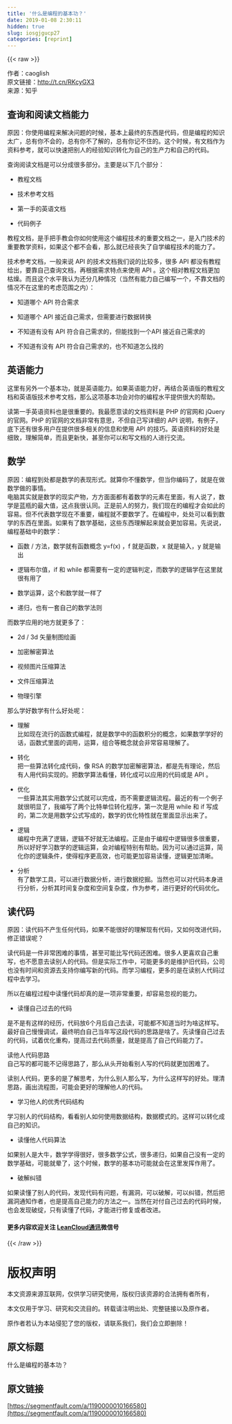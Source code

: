 ```yaml
---
title: '什么是编程的基本功？' 
date: 2019-01-08 2:30:11
hidden: true
slug: iosgjgucp27
categories: [reprint]
---
```


{{< raw >}}

                    
<p>作者：caoglish<br>原文链接：<a href="http://t.cn/RKcyGX3" rel="nofollow noreferrer" target="_blank">http://t.cn/RKcyGX3</a><br>来源：知乎</p>
<h2 id="articleHeader0">查询和阅读文档能力</h2>
<p>原因：你使用编程来解决问题的时候，基本上最终的东西是代码，但是编程的知识太广，总有你不会的，总有你不了解的，总有你记不住的。这个时候，有文档作为资料参考，就可以快速把别人的经验知识转化为自己的生产力和自己的代码。</p>
<p>查询阅读文档是可以分成很多部分。主要是以下几个部分：</p>
<ul>
<li><p>教程文档</p></li>
<li><p>技术参考文档</p></li>
<li><p>第一手的英语文档</p></li>
<li><p>代码例子</p></li>
</ul>
<p>教程文档，是手把手教会你如何使用这个编程技术的重要文档之一，是入门技术的重要教学资料，如果这个都不会看，那么就已经丧失了自学编程技术的能力了。</p>
<p>技术参考文档，一般来说 API 的技术文档我们说的比较多，很多 API 都没有教程给出，要靠自己查询文档，再根据需求特点来使用 API 。这个相对教程文档更加枯燥。而且这个水平我认为还分几种情况（当然有能力自己编写一个，不靠文档的情况不在这里的考虑范围之内）：</p>
<ul>
<li><p>知道哪个 API 符合需求</p></li>
<li><p>知道哪个 API 接近自己需求，但需要进行数据转换</p></li>
<li><p>不知道有没有 API 符合自己需求的，但能找到一个API 接近自己需求的</p></li>
<li><p>不知道有没有 API 符合自己需求的，也不知道怎么找的</p></li>
</ul>
<h2 id="articleHeader1">英语能力</h2>
<p>这里有另外一个基本功，就是英语能力。如果英语能力好，再结合英语版的教程文档和英语版技术参考文档，那么这项基本功会对你的编程水平提供很大的帮助。</p>
<p>读第一手英语资料也是很重要的。我最愿意读的文档资料是 PHP 的官网和 jQuery 的官网。PHP 的官网的文档非常有意思，不但自己写详细的 API 说明，有例子，底下还有很多用户在提供很多相关的信息和使用 API 的技巧。英语资料的好处是细致，理解简单，而且更新快，甚至你可以和写文档的人进行交流。</p>
<h2 id="articleHeader2">数学</h2>
<p>原因：编程到处都是数学的表现形式。就算你不懂数学，但当你编码了，就是在做数学做的事情。<br>电脑其实就是数学的现实产物，方方面面都有着数学的元素在里面，有人说了，数学是蓝瓶的最大值，这点我很认同。正是前人的努力，我们现在的编程才会如此的容易。但不代表数学现在不重要，编程就不要数学了。在编程中，处处可以看到数学的东西在里面。如果有了数学基础，这些东西理解起来就会更加容易。先说说，编程基础中的数学：</p>
<ul>
<li><p>函数 / 方法，数学就有函数概念 y=f(x) ，f 就是函数，x 就是输入，y 就是输出</p></li>
<li><p>逻辑布尔值，if 和 while 都需要有一定的逻辑判定，而数学的逻辑学在这里就很有用了</p></li>
<li><p>数学运算，这个和数学就一样了</p></li>
<li><p>递归，也有一套自己的数学法则</p></li>
</ul>
<p>而数学应用的地方就更多了：</p>
<ul>
<li><p>2d / 3d 矢量制图绘画</p></li>
<li><p>加密解密算法</p></li>
<li><p>视频图片压缩算法</p></li>
<li><p>文件压缩算法</p></li>
<li><p>物理引擎</p></li>
</ul>
<p>那么学好数学有什么好处呢：</p>
<ul>
<li><p>理解<br>比如现在流行的函数式编程，就是数学中的函数积分的概念，如果数学学好的话，函数式里面的调用，运算，组合等概念就会非常容易理解了。</p></li>
<li><p>转化<br>把一些算法转化成代码，像 RSA 的数学加密解密算法，都是先有理论，然后有人用代码实现的。把数学算法看懂，转化成可以应用的代码或是 API 。</p></li>
<li><p>优化<br>一些算法其实用数学公式就可以完成，而不需要逻辑流程。最近的有一个例子就很明显了，我编写了两个比特单位转化程序，第一次是用 while 和 if 写成的，第二次是用数学公式写成的，数学的优化特性就在里面显示出来了。</p></li>
<li><p>逻辑<br>编程中充满了逻辑，逻辑不好就无法编程。正是由于编程中逻辑很多很重要，所以好好学习数学的逻辑运算，会对编程特别有帮助。因为可以通过运算，简化你的逻辑条件，使得程序更高效，也可能更加容易读懂，逻辑更加清晰。</p></li>
<li><p>分析<br>有了数学工具，可以进行数据分析，进行数据挖掘。当然也可以对代码本身进行分析，分析其时间复杂度和空间复杂度，作为参考，进行更好的代码优化。</p></li>
</ul>
<h2 id="articleHeader3">读代码</h2>
<p>原因：读代码不产生任何代码，如果不能很好的理解现有代码，又如何改进代码，修正错误呢？</p>
<p>读代码是一件非常困难的事情，甚至可能比写代码还困难。很多人更喜欢自己重写，也不愿意去读别人的代码。但是实际工作中，可能更多的是维护旧代码，公司也没有时间和资源去支持你编写新的代码。而学习编程，更多的是在读别人代码过程中去学习。</p>
<p>所以在编程过程中读懂代码却真的是一项非常重要，却容易忽视的能力。</p>
<ul><li><p>读懂自己过去的代码</p></li></ul>
<p>是不是有这样的经历，代码放6个月后自己去读，可能都不知道当时为啥这样写。最好自己慢慢调试，最终明白自己当年写这段代码的思路是啥了。先读懂自己过去的代码，试着优化重构，提高过去代码质量，就是提高了自己代码能力了。</p>
<p>读他人代码思路<br>自己写的都可能不记得思路了，那么从头开始看别人写的代码就更加困难了。</p>
<p>读别人代码，更多的是了解思考，为什么别人那么写，为什么这样写的好处。理清思路，画出流程图，可能会更好的理解他人的代码。</p>
<ul><li><p>学习他人的优秀代码结构</p></li></ul>
<p>学习别人的代码结构，看看别人如何使用数据结构，数据模式的。这样可以转化成自己的知识。</p>
<ul><li><p>读懂他人代码算法</p></li></ul>
<p>如果别人是大牛，数学学得很好，很多数学公式，很多递归，如果自己没有一定的数学基础，可能就晕了，这个时候，数学的基本功可能就会在这里发挥作用了。</p>
<ul><li><p>破解纠错</p></li></ul>
<p>如果读懂了别人的代码，发现代码有问题，有漏洞，可以破解，可以纠错，然后把漏洞通知作者，也是提高自己能力的方法之一。当然在对付自己过去的代码时候，也会发现破绽，只有读懂了代码，才能进行修复或者改进。</p>
<h4>更多内容欢迎关注 <a href="https://mp.weixin.qq.com/s?__biz=MzA5NjE3ODExNQ==&amp;mid=2652981370&amp;idx=1&amp;sn=dc22ccefa8a1e4d515943d325db2c49e&amp;chksm=8b61f2d6bc167bc08a8a42ec9effd9165f82906224e6dcdb43b46d0c7c9d3caefbaaf88a85a4&amp;mpshare=1&amp;scene=1&amp;srcid=0713kBrjJo0xtCuiSJy7SHLU&amp;key=df6095916712388ea715153eb072ded1f792a932784363d6c5ad09d0714fafcc35ae63db8a38132d0860c40a4a7ef51e511c6210c176c09b1490f339b64071c20bde1fcf7852daeae628f02987d3b911&amp;ascene=0&amp;uin=OTA3MDQ5NTU%3D&amp;devicetype=iMac+MacBookAir6%2C2+OSX+OSX+10.12.1+build16B2555&amp;version=12020810&amp;nettype=WIFI&amp;fontScale=100&amp;pass_ticket=B%2BuI8zsMdBYq%2BP8j70nNq5GqqTesA49F%2BAs%2FfPkkXC8%3D" rel="nofollow noreferrer" target="_blank">LeanCloud通讯</a>微信号</h4>

                
{{< /raw >}}

# 版权声明
本文资源来源互联网，仅供学习研究使用，版权归该资源的合法拥有者所有，

本文仅用于学习、研究和交流目的。转载请注明出处、完整链接以及原作者。

原作者若认为本站侵犯了您的版权，请联系我们，我们会立即删除！

## 原文标题
什么是编程的基本功？

## 原文链接
[https://segmentfault.com/a/1190000010166580](https://segmentfault.com/a/1190000010166580)

